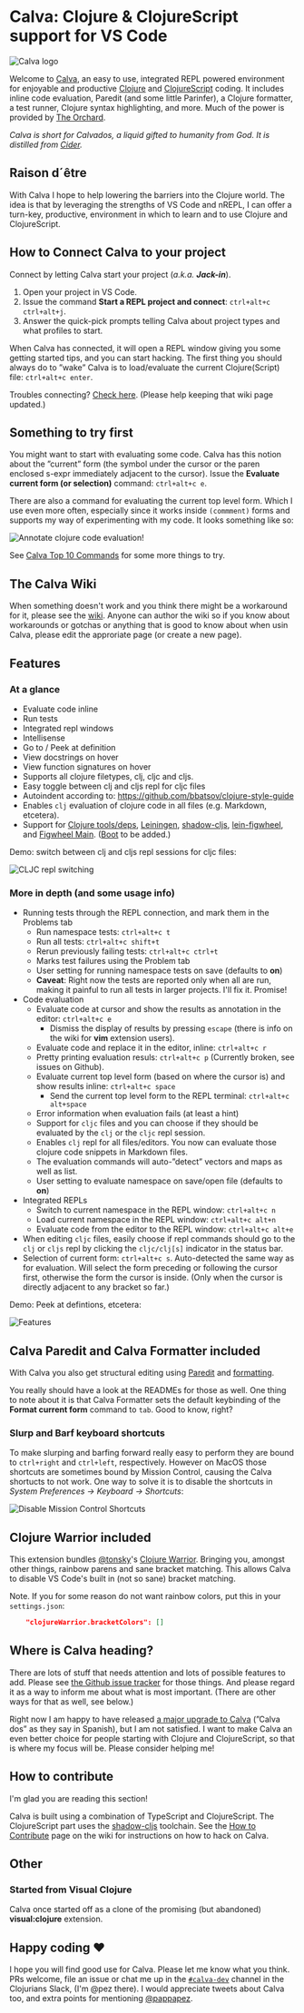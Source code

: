 # Calva: Clojure & ClojureScript support for VS Code

![Calva logo](https://raw.githubusercontent.com/BetterThanTomorrow/calva/dev/assets/calva-64h.png)

Welcome to [Calva](https://marketplace.visualstudio.com/items?itemName=betterthantomorrow.calva), an easy to use, integrated REPL powered environment for enjoyable and productive [Clojure](https://clojure.org) and [ClojureScript](https://clojurescript.org) coding. It includes inline code evaluation, Paredit (and some little Parinfer), a Clojure formatter, a test runner, Clojure syntax highlighting, and more. Much of the power is provided by [The Orchard](https://github.com/clojure-emacs/orchard).

*Calva is short for Calvados, a liquid gifted to humanity from God. It is distilled from [Cider](https://cider.mx/).*

## Raison d´être

With Calva I hope to help lowering the barriers into the Clojure world. The idea is that by leveraging the strengths of VS Code and nREPL, I can offer a turn-key, productive, environment in which to learn and to use Clojure and ClojureScript.

## How to Connect Calva to your project

Connect by letting Calva start your project (_a.k.a. **Jack-in**_).

1. Open your project in VS Code.
1. Issue the command **Start a REPL project and connect**: `ctrl+alt+c ctrl+alt+j`.
1. Answer the quick-pick prompts telling Calva about project types and what profiles to start.

When Calva has connected, it will open a REPL window giving you some getting started tips, and you can start hacking. The first thing you should always do to ”wake” Calva is to load/evaluate the current Clojure(Script) file: `ctrl+alt+c enter`.

Troubles connecting? [Check here](https://github.com/BetterThanTomorrow/calva/wiki/About-Calva-Jack-in). (Please help keeping that wiki page updated.)

## Something to try first

You might want to start with evaluating some code. Calva has this notion about the ”current” form (the symbol under the cursor or the paren enclosed s-expr immediately adjacent to the cursor). Issue the **Evaluate current form (or selection)** command: `ctrl+alt+c e`.

There are also a command for evaluating the current top level form. Which I use even more often, especially since it works inside `(commment)` forms and supports my way of experimenting with my code.  It looks something like so:

![Annotate clojure code evaluation!](assets/howto/evaluate.gif)

See [Calva Top 10 Commands](/etc/calva-top-10-commands.md) for some more things to try.

## The Calva Wiki

When something doesn't work and you think there might be a workaround for it, please see the [wiki](https://github.com/BetterThanTomorrow/calva/wiki/). Anyone can author the wiki so if you know about workarounds or gotchas or anything that is good to know about when usin Calva, please edit the approriate page (or create a new page).


## Features

### At a glance
- Evaluate code inline
- Run tests
- Integrated repl windows
- Intellisense
- Go to / Peek at definition
- View docstrings on hover
- View function signatures on hover
- Supports all clojure filetypes, clj, cljc and cljs.
- Easy toggle between clj and cljs repl for cljc files
- Autoindent according to: https://github.com/bbatsov/clojure-style-guide
- Enables `clj` evaluation of clojure code in all files (e.g. Markdown, etcetera).
- Support for [Clojure tools/deps](https://clojure.org/guides/deps_and_cli), [Leiningen](https://leiningen.org), [shadow-cljs](http://shadow-cljs.org), [lein-figwheel](https://github.com/bhauman/lein-figwheel), and [Figwheel Main](https://figwheel.org). ([Boot](https://boot-clj.com) to be added.)

Demo: switch between clj and cljs repl sessions for cljc files:

![CLJC repl switching](/assets/howto/cljc-clj-cljs.gif)

### More in depth (and some usage info)
- Running tests through the REPL connection, and mark them in the Problems tab
  - Run namespace tests: `ctrl+alt+c t`
  - Run all tests: `ctrl+alt+c shift+t`
  - Rerun previously failing tests: `ctrl+alt+c ctrl+t`
  - Marks test failures using the Problem tab
  - User setting for running namespace tests on save (defaults to **on**)
  - **Caveat**: Right now the tests are reported only when all are run, making it painful to run all tests in larger projects. I'll fix it. Promise!
- Code evaluation
  - Evaluate code at cursor and show the results as annotation in the editor: `ctrl+alt+c e`
    - Dismiss the display of results by pressing `escape` (there is info on the wiki for **vim** extension users).
  - Evaluate code and replace it in the editor, inline: `ctrl+alt+c r`
  - Pretty printing evaluation resuls: `ctrl+alt+c p` (Currently broken, see issues on Github).
  - Evaluate current top level form (based on where the cursor is) and show results inline: `ctrl+alt+c space`
    - Send the current top level form to the REPL terminal: `ctrl+alt+c alt+space`
  - Error information when evaluation fails (at least a hint)
  - Support for `cljc` files and you can choose if they should be evaluated by the `clj` or the `cljc` repl session.
  - Enables `clj` repl for all files/editors. You now can evaluate those clojure code snippets in Markdown files.
  - The evaluation commands will auto-”detect” vectors and maps as well as list.
  - User setting to evaluate namespace on save/open file (defaults to **on**)
- Integrated REPLs
  - Switch to current namespace in the REPL window: `ctrl+alt+c n`
  - Load current namespace in the REPL window: `ctrl+alt+c alt+n`
  - Evaluate code from the editor to the REPL window: `ctrl+alt+c alt+e`
- When editing `cljc` files, easily choose if repl commands should go to the `clj` or `cljs` repl by clicking the `cljc/clj[s]` indicator in the status bar.
- Selection of current form: `ctrl+alt+c s`. Auto-detected the same way as for evaluation. Will select the form preceding or following the cursor first, otherwise the form the cursor is inside. (Only when the cursor is directly adjacent to any bracket so far.)

Demo: Peek at defintions, etcetera:

![Features](/assets/howto/features.gif)

## Calva Paredit and Calva Formatter included

With Calva you also get structural editing using [Paredit](/calva/paredit/README.md) and [formatting](/calva/calva-fmt/README.md).

You really should have a look at the READMEs for those as well. One thing to note about it is that Calva Formatter sets the default keybinding of the **Format current form** command to `tab`. Good to know, right?

### Slurp and Barf keyboard shortcuts

To make slurping and barfing forward really easy to perform they are bound to `ctrl+right` and `ctrl+left`, respectively. However on MacOS those shortcuts are sometimes bound by Mission Control, causing the Calva shortucts to not work. One way to solve it is to disable the shortcuts in *System Preferences -> Keyboard -> Shortcuts*:

![Disable Mission Control Shortcuts](/assets/mission-control-shortcuts.gif)

## Clojure Warrior included

This extension bundles [@tonsky](https://tonsky.me)'s [Clojure Warrior](https://marketplace.visualstudio.com/items?itemName=tonsky.clojure-warrior). Bringing you, amongst other things, rainbow parens and sane bracket matching. This allows Calva to disable VS Code's built in (not so sane) bracket matching.

Note. If you for some reason do not want rainbow colors, put this in your `settings.json`:

```json
    "clojureWarrior.bracketColors": []
```

## Where is Calva heading?

There are lots of stuff that needs attention and lots of possible features to add. Please see [the Github issue tracker](https://github.com/BetterThanTomorrow/calva/issues) for those things. And please regard it as a way to inform me about what is most important. (There are other ways for that as well, see below.)

Right now I am happy to have released [a major upgrade to Calva](https://clojureverse.org/t/the-calva-journey-continues-please-jack-in/4335) (”Calva dos” as they say in Spanish), but I am not satisfied. I want to make Calva an even better choice for people starting with Clojure and ClojureScript, so that is where my focus will be. Please consider helping me!

## How to contribute

I'm glad you are reading this section!

Calva is built using a combination of TypeScript and ClojureScript. The ClojureScript part uses the [shadow-cljs](http://shadow-cljs.org) toolchain. See the [How to Contribute](https://github.com/BetterThanTomorrow/calva/wiki/How-to-Contribute) page on the wiki for instructions on how to hack on Calva.

## Other

### Started from Visual Clojure

Calva once started off as a clone of the promising (but abandoned) **visual:clojure** extension.

## Happy coding ❤️

I hope you will find good use for Calva. Please let me know what you think. PRs welcome, file an issue or chat me up in the [`#calva-dev`](https://clojurians.slack.com/messages/calva-dev/) channel in the Clojurians Slack, (I'm @pez there). I would appreciate tweets about Calva too, and extra points for mentioning [@pappapez](https://twitter.com/pappapez).
